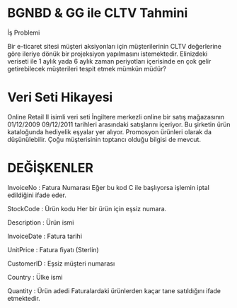 # BGNBD & GG ile CLTV Tahmini 


İş Problemi

  Bir e-ticaret sitesi müşteri aksiyonları için müşterilerinin CLTV değerlerine göre ileriye dönük bir projeksiyon yapılmasını istemektedir.
Elinizdeki veriseti ile 1 aylık yada 6 aylık zaman
periyotları içerisinde en çok gelir getirebilecek
müşterileri tespit etmek mümkün müdür?


# Veri Seti Hikayesi

Online Retail II isimli veri seti İngiltere merkezli online bir satış mağazasının 01/12/2009 09/12/2011 tarihleri arasındaki satışlarını içeriyor.
Bu şirketin ürün kataloğunda hediyelik eşyalar yer alıyor. Promosyon ürünleri olarak da düşünülebilir. Çoğu müşterisinin toptancı olduğu bilgisi de mevcut.


# DEĞİŞKENLER

InvoiceNo : Fatura Numarası
Eğer bu kod C ile başlıyorsa işlemin iptal edildiğini ifade eder.


StockCode : Ürün kodu
Her bir ürün için eşsiz numara.


Description : Ürün ismi


InvoiceDate : Fatura tarihi


UnitPrice : Fatura fiyatı (Sterlin)


CustomerID : Eşsiz müşteri numarası



Country : Ülke ismi


Quantity : Ürün adedi
Faturalardaki ürünlerden kaçar tane satıldığını ifade etmektedir.

